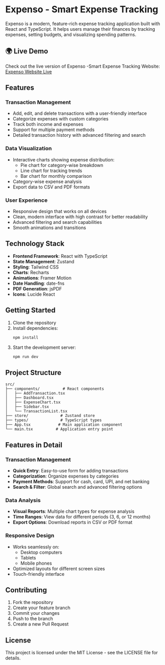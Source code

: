 # Expenso - Smart Expense Tracking

Expenso is a modern, feature-rich expense tracking application built with React and TypeScript. It helps users manage their finances by tracking expenses, setting budgets, and visualizing spending patterns.

## 🌍 Live Demo

Check out the live version of Expenso -Smart Expense Tracking Website: [Expenso Website Live](https://expens-by-partha.netlify.app/)


## Features

### Transaction Management
- Add, edit, and delete transactions with a user-friendly interface
- Categorize expenses with custom categories
- Track both income and expenses
- Support for multiple payment methods
- Detailed transaction history with advanced filtering and search

### Data Visualization
- Interactive charts showing expense distribution:
  - Pie chart for category-wise breakdown
  - Line chart for tracking trends
  - Bar chart for monthly comparison
- Category-wise expense analysis
- Export data to CSV and PDF formats

### User Experience
- Responsive design that works on all devices
- Clean, modern interface with high contrast for better readability
- Advanced filtering and search capabilities
- Smooth animations and transitions

## Technology Stack

- **Frontend Framework**: React with TypeScript
- **State Management**: Zustand
- **Styling**: Tailwind CSS
- **Charts**: Recharts
- **Animations**: Framer Motion
- **Date Handling**: date-fns
- **PDF Generation**: jsPDF
- **Icons**: Lucide React

## Getting Started

1. Clone the repository
2. Install dependencies:
   ```bash
   npm install
   ```
3. Start the development server:
   ```bash
   npm run dev
   ```

## Project Structure

```
src/
├── components/          # React components
│   ├── AddTransaction.tsx
│   ├── Dashboard.tsx
│   ├── ExpenseChart.tsx
│   ├── Sidebar.tsx
│   └── TransactionList.tsx
├── store/              # Zustand store
├── types/              # TypeScript types
├── App.tsx            # Main application component
└── main.tsx          # Application entry point
```

## Features in Detail

### Transaction Management
- **Quick Entry**: Easy-to-use form for adding transactions
- **Categorization**: Organize expenses by categories
- **Payment Methods**: Support for cash, card, UPI, and net banking
- **Search & Filter**: Global search and advanced filtering options

### Data Analysis
- **Visual Reports**: Multiple chart types for expense analysis
- **Time Ranges**: View data for different periods (3, 6, or 12 months)
- **Export Options**: Download reports in CSV or PDF format

### Responsive Design
- Works seamlessly on:
  - Desktop computers
  - Tablets
  - Mobile phones
- Optimized layouts for different screen sizes
- Touch-friendly interface

## Contributing

1. Fork the repository
2. Create your feature branch
3. Commit your changes
4. Push to the branch
5. Create a new Pull Request

## License

This project is licensed under the MIT License - see the LICENSE file for details.

